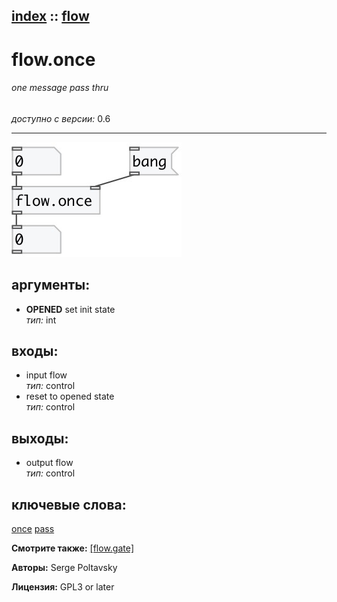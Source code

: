 [index](index.html) :: [flow](category_flow.html)
---

# flow.once

###### one message pass thru

*доступно с версии:* 0.6

---




[![example](../examples/img/flow.once.jpg)](../examples/pd/flow.once.pd)



## аргументы:

* **OPENED**
set init state<br>
_тип:_ int<br>







## входы:

* input flow<br>
_тип:_ control
* reset to opened state<br>
_тип:_ control



## выходы:

* output flow<br>
_тип:_ control



## ключевые слова:

[once](keywords/once.html)
[pass](keywords/pass.html)



**Смотрите также:**
[\[flow.gate\]](flow.gate.html)




**Авторы:** Serge Poltavsky




**Лицензия:** GPL3 or later





